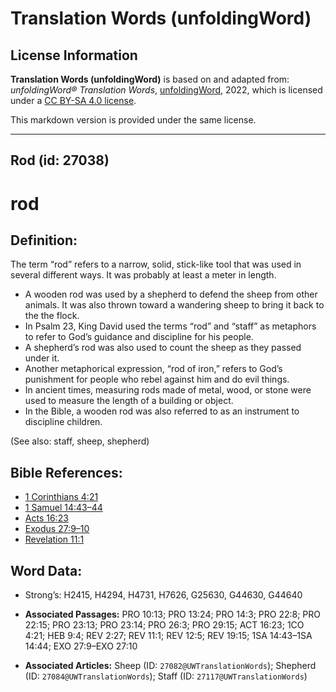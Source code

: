# Translation Words (unfoldingWord)

## License Information

**Translation Words (unfoldingWord)** is based on and adapted from: _unfoldingWord® Translation Words_, [unfoldingWord](https://unfoldingword.org/utw), 2022, which is licensed under a [CC BY-SA 4.0 license](https://creativecommons.org/licenses/by-sa/4.0/legalcode.en).

This markdown version is provided under the same license.



--------------------------------

## Rod (id: 27038)

rod
===

Definition:
-----------

The term “rod” refers to a narrow, solid, stick\-like tool that was used in several different ways. It was probably at least a meter in length.

* A wooden rod was used by a shepherd to defend the sheep from other animals. It was also thrown toward a wandering sheep to bring it back to the the flock.
* In Psalm 23, King David used the terms “rod” and “staff” as metaphors to refer to God’s guidance and discipline for his people.
* A shepherd’s rod was also used to count the sheep as they passed under it.
* Another metaphorical expression, “rod of iron,” refers to God’s punishment for people who rebel against him and do evil things.
* In ancient times, measuring rods made of metal, wood, or stone were used to measure the length of a building or object.
* In the Bible, a wooden rod was also referred to as an instrument to discipline children.

(See also: staff, sheep, shepherd)

Bible References:
-----------------

* [1 Corinthians 4:21](https://ref.ly/1Cor4:21)
* [1 Samuel 14:43–44](https://ref.ly/1Sam14:43-1Sam14:44)
* [Acts 16:23](https://ref.ly/Acts16:23)
* [Exodus 27:9–10](https://ref.ly/Exod27:9-Exod27:10)
* [Revelation 11:1](https://ref.ly/Rev11:1)

Word Data:
----------

* Strong’s: H2415, H4294, H4731, H7626, G25630, G44630, G44640

* **Associated Passages:** PRO 10:13; PRO 13:24; PRO 14:3; PRO 22:8; PRO 22:15; PRO 23:13; PRO 23:14; PRO 26:3; PRO 29:15; ACT 16:23; 1CO 4:21; HEB 9:4; REV 2:27; REV 11:1; REV 12:5; REV 19:15; 1SA 14:43–1SA 14:44; EXO 27:9–EXO 27:10
* **Associated Articles:** Sheep (ID: `27082@UWTranslationWords`); Shepherd (ID: `27084@UWTranslationWords`); Staff (ID: `27117@UWTranslationWords`)

